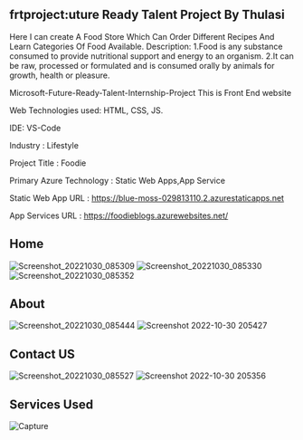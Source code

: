 ## frtproject:uture Ready Talent Project By Thulasi

Here I can create A Food Store Which Can Order Different Recipes And Learn Categories Of Food Available. Description: 1.Food is any substance consumed to provide nutritional support and energy to an organism. 2.It can be raw, processed or formulated and is consumed orally by animals for growth, health or pleasure.

Microsoft-Future-Ready-Talent-Internship-Project This is Front End website

Web Technologies used: HTML, CSS, JS.

IDE: VS-Code

Industry : Lifestyle

Project Title : Foodie

Primary Azure Technology : Static Web Apps,App Service

Static Web App URL : https://blue-moss-029813110.2.azurestaticapps.net

App Services URL : https://foodieblogs.azurewebsites.net/

## Home
![Screenshot_20221030_085309](https://user-images.githubusercontent.com/116788532/198887078-f7b0daee-f276-4ad4-a839-944f63bb7670.png)
![Screenshot_20221030_085330](https://user-images.githubusercontent.com/116788532/198887075-532f674d-5ea1-4de1-ba8e-8831d456b1c5.png)
![Screenshot_20221030_085352](https://user-images.githubusercontent.com/116788532/198887071-15358583-924f-4600-939e-7edb58f51db0.png)

## About 

![Screenshot_20221030_085444](https://user-images.githubusercontent.com/116788532/198887100-2821f5a0-e54b-4ed5-828a-cdb886d06d9c.png)
![Screenshot 2022-10-30 205427](https://user-images.githubusercontent.com/116788532/198887108-7bcd8389-a20b-41bf-8967-fc07891e0cc5.jpg)

## Contact US

![Screenshot_20221030_085527](https://user-images.githubusercontent.com/116788532/198887246-d59628bc-4825-46be-baa4-cf03d198d348.png)
![Screenshot 2022-10-30 205356](https://user-images.githubusercontent.com/116788532/198887247-08e815ee-c905-4092-98fc-2a0c36e2d87b.jpg)

## Services Used
![Capture](https://user-images.githubusercontent.com/116788532/201638697-1503e7a8-035f-4322-b847-15704d66a427.PNG)




